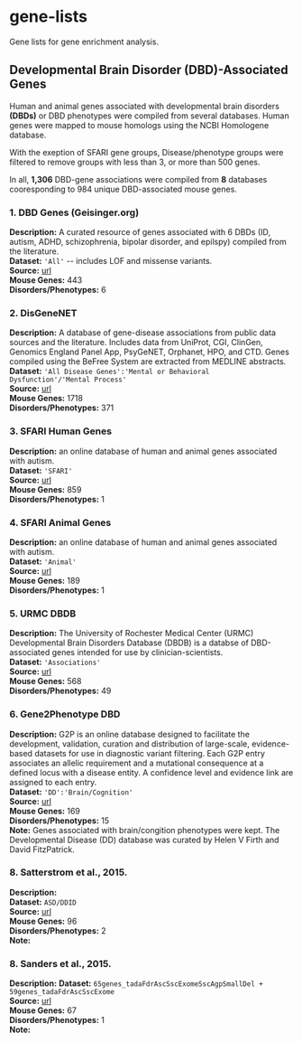 # gene-lists 
Gene lists for gene enrichment analysis.

## Developmental Brain Disorder (DBD)-Associated Genes
Human and animal genes associated with developmental brain disorders __(DBDs)__ or 
DBD phenotypes were compiled from several databases. 
Human genes were mapped to mouse homologs using the NCBI Homologene database.

With the exeption of SFARI gene groups, Disease/phenotype groups were 
filtered to remove groups with less than 3, or more than 500 genes.

In all, __1,306__ DBD-gene associations were compiled from __8__ databases
cooresponding to 984 unique DBD-associated mouse genes.

### 1. DBD Genes (Geisinger.org)
__Description:__ A curated resource of genes associated with 6 DBDs (ID, autism, ADHD,
schizophrenia, bipolar disorder, and epilspy) compiled from the literature.  
__Dataset:__ `'All'` -- includes LOF and missense variants.  
__Source:__ [url](http://dbd.geisingeradmi.org/#additional-information)  
__Mouse Genes:__ 443  
__Disorders/Phenotypes:__ 6  

### 2. DisGeneNET
__Description:__ A database of gene-disease associations from public data sources
and the literature. Includes data from UniProt, CGI, ClinGen, Genomics England
Panel App, PsyGeNET, Orphanet, HPO, and CTD. Genes compiled using the 
BeFree System are extracted from MEDLINE abstracts.  
__Dataset:__ `'All Disease Genes':'Mental or Behavioral Dysfunction'/'Mental Process'`  
__Source:__ [url](https://www.disgenet.org/static/disgenet_ap1/files/downloads)  
__Mouse Genes:__ 1718  
__Disorders/Phenotypes:__ 371  

### 3. SFARI Human Genes
__Description:__ an online database of human and animal genes associated with autism.  
__Dataset:__ `'SFARI'`  
__Source:__ [url](https://www.sfari.org/resource/sfari-gene/)  
__Mouse Genes:__ 859  
__Disorders/Phenotypes:__ 1  

### 4. SFARI Animal Genes
__Description:__ an online database of human and animal genes associated with autism.  
__Dataset:__ `'Animal'`  
__Source:__ [url](https://www.sfari.org/resource/sfari-gene/)  
__Mouse Genes:__ 189  
__Disorders/Phenotypes:__ 1  

### 5. URMC DBDB 
__Description:__ The University of Rochester Medical Center (URMC) 
Developmental Brain Disorders Database (DBDB) is a databse of 
DBD-associated genes intended for use by clinician-scientists.   
__Dataset:__ `'Associations'`  
__Source:__ [url]("https://www.dbdb.urmc.rochester.edu/associations/list")  
__Mouse Genes:__ 568  
__Disorders/Phenotypes:__ 49  

### 6. Gene2Phenotype DBD
__Description:__ G2P is an online database designed to facilitate the
development, validation, curation and distribution of large-scale,
evidence-based datasets for use in diagnostic variant filtering. Each G2P entry
associates an allelic requirement and a mutational consequence at a defined
locus with a disease entity. A confidence level and evidence link are assigned
to each entry.   
__Dataset:__ `'DD':'Brain/Cognition'`  
__Source:__ [url]("https://www.ebi.ac.uk/gene2phenotype/downloads")  
__Mouse Genes:__ 169  
__Disorders/Phenotypes:__ 15   
__Note:__ Genes associated with brain/congition phenotypes were kept.
The Developmental Disease (DD) database was curated by Helen 
V Firth and David FitzPatrick.   

### 8. Satterstrom et al., 2015.
__Description:__   
__Dataset:__ `ASD/DDID`  
__Source:__ [url]("")  
__Mouse Genes:__ 96  
__Disorders/Phenotypes:__ 2   
__Note:__ 

### 8. Sanders et al., 2015.
__Description:__ 
__Dataset:__ `65genes_tadaFdrAscSscExomeSscAgpSmallDel +
59genes_tadaFdrAscSscExome`  
__Source:__ [url]("https://www.ncbi.nlm.nih.gov/pubmed/26402605")  
__Mouse Genes:__ 67  
__Disorders/Phenotypes:__ 1   
__Note:__ 
